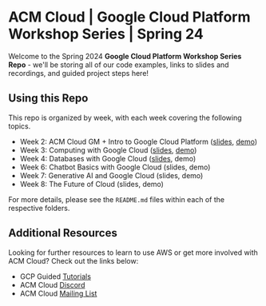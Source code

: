# ACM Cloud | Google Cloud Platform Workshop Series | Spring 24

Welcome to the Spring 2024 **Google Cloud Platform Workshop Series Repo** - we'll be storing all of our code examples, links to slides and recordings, and guided project steps here!

## Using this Repo
This repo is organized by week, with each week covering the following topics. 
* Week 2: ACM Cloud GM + Intro to Google Cloud Platform ([slides](https://docs.google.com/presentation/d/1QE4Qz-GP_z6Mt59CEw0Rc1X3a-47V5DloO1q1unIXX0/edit?usp=sharing), [demo](https://github.com/uclaacm/acmcloud-gcp-s24/tree/main/Intro-To-GCP))
* Week 3: Computing with Google Cloud ([slides](https://docs.google.com/presentation/d/13FS2Wt6Tyi-c4o8FG98d0Z0wv8PuQuAKnh6DeBW2ndA/edit?usp=sharing), [demo](https://github.com/uclaacm/acmcloud-gcp-s24/tree/main/Virtual-Compute)) 
* Week 4: Databases with Google Cloud ([slides](https://docs.google.com/presentation/d/1iPTWIq3EHi0tf4vdIwWR4gR5kQ0irKuqXJSIVP_2qRc/edit?usp=sharing), demo)
* Week 6: Chatbot Basics with Google Cloud  (slides, demo)
* Week 7: Generative AI and Google Cloud (slides, demo)
* Week 8: The Future of Cloud (slides, demo)

For more details, please see the `README.md` files within each of the respective folders.
## Additional Resources
Looking for further resources to learn to use AWS or get more involved with ACM Cloud? Check out the links below:

* GCP Guided [Tutorials](https://cloud.google.com/docs/tutorials)
* ACM Cloud [Discord](https://discord.gg/G8vUdQb4)
* ACM Cloud [Mailing List](https://tinyurl.com/acmcloud)
